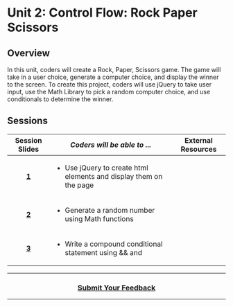 # Unit 2: Control Flow: Rock Paper Scissors

## Overview
In this unit, coders will create a Rock, Paper, Scissors game. The game will take in a user choice, generate a computer choice, and display the winner to the screen. To create this project, coders will use jQuery to take user input, use the Math Library to pick a random computer choice, and use conditionals to determine the winner.

## Sessions 
|Session Slides|*Coders will be able to ...*|External Resources
|:-------:|-------|:-------:|
|[**1**](https://docs.google.com/presentation/d/1rfswrbBpZD1nXo_uV4bYfzTFNh7XF4q3QfeJ13Xm2Eg/edit#slide=id.g1e220fa94a_0_26)|<ul><li>Use jQuery to create html elements and display them on the page</li><ul>|| 
|[**2**](https://docs.google.com/presentation/d/1GHEmqwbVVqpGnViGrIgIA4S_fJWNNfZdoOjNVixHuuQ/edit#slide=id.g2f77ab75b5_0_0)|<ul><li>Generate a random number using Math functions</li></ul>|| 
|[**3**](https://docs.google.com/presentation/d/1HQwjn6n4E6T5pBjwAiY2-1CcpFpeo8lOQyphfjGrx7g/edit#slide=id.g3d5b315e2c_0_5)|<ul><li>Write a compound conditional statement using && and ||</li></ul>|| 
----
<h3 align="center"><a href="https://docs.google.com/forms/d/e/1FAIpQLSeLpI-m6UKvIxk97F8R1iidFRaYXJ3dfcUuIjx2Pz0WMfO1SA/viewform">Submit Your Feedback</a>  </h3>

----
